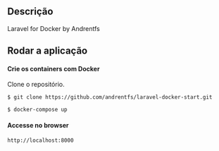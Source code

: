 ## Descrição

Laravel for Docker by Andrentfs

## Rodar a aplicação

#### Crie os containers com Docker

Clone o repositório. 

```
$ git clone https://github.com/andrentfs/laravel-docker-start.git

$ docker-compose up
```

#### Accesse no browser

```
http://localhost:8000
```

